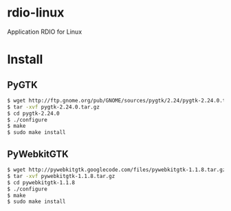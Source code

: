 rdio-linux
==========

Application RDIO for Linux


Install
=======

PyGTK
-----

```bash
$ wget http://ftp.gnome.org/pub/GNOME/sources/pygtk/2.24/pygtk-2.24.0.tar.gz
$ tar -xvf pygtk-2.24.0.tar.gz
$ cd pygtk-2.24.0
$ ./configure
$ make
$ sudo make install
```


PyWebkitGTK
-----------

```bash
$ wget http://pywebkitgtk.googlecode.com/files/pywebkitgtk-1.1.8.tar.gz
$ tar -xvf pywebkitgtk-1.1.8.tar.gz
$ cd pywebkitgtk-1.1.8
$ ./configure
$ make
$ sudo make install
```
